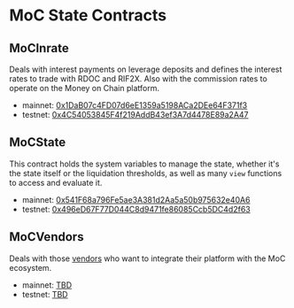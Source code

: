 # MoC State Contracts

## MoCInrate

Deals with interest payments on leverage deposits and defines the interest rates to trade with RDOC and RIF2X. Also with the commission rates to operate on the Money on Chain platform.

- mainnet: [0x1DaB07c4FD07d6eE1359a5198ACa2DEe64F371f3](https://explorer.rsk.co/address/0x1DaB07c4FD07d6eE1359a5198ACa2DEe64F371f3)
- testnet: [0x4C54053845F4f219AddB43ef3A7d4478E89a2A47](https://explorer.testnet.rsk.co/address/0x4C54053845F4f219AddB43ef3A7d4478E89a2A47)

## MoCState

This contract holds the system variables to manage the state, whether it's the state itself or the liquidation thresholds, as well as many `view` functions to access and evaluate it.

- mainnet: [0x541F68a796Fe5ae3A381d2Aa5a50b975632e40A6](https://explorer.rsk.co/address/0x541F68a796Fe5ae3A381d2Aa5a50b975632e40A6)
- testnet: [0x496eD67F77D044C8d9471fe86085Ccb5DC4d2f63](https://explorer.testnet.rsk.co/address/0x496eD67F77D044C8d9471fe86085Ccb5DC4d2f63)

## MoCVendors

Deals with those [vendors](vendors.md) who want to integrate their platform with the MoC ecosystem.

- mainnet: [ TBD ](TBD)
- testnet: [ TBD ](TBD)


